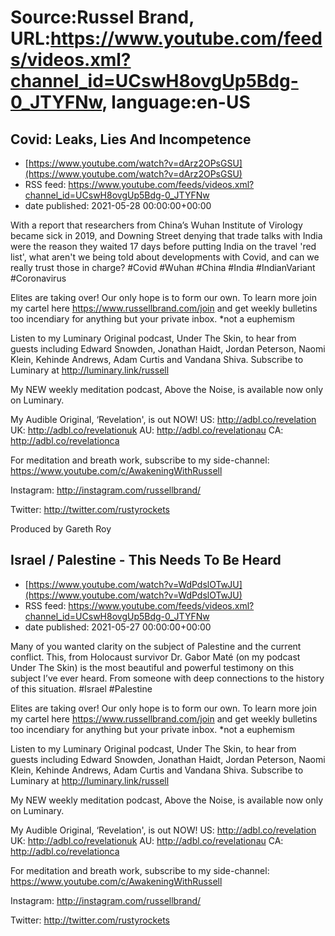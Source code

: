 # Source:Russel Brand, URL:https://www.youtube.com/feeds/videos.xml?channel_id=UCswH8ovgUp5Bdg-0_JTYFNw, language:en-US

## Covid: Leaks, Lies And Incompetence
 - [https://www.youtube.com/watch?v=dArz2OPsGSU](https://www.youtube.com/watch?v=dArz2OPsGSU)
 - RSS feed: https://www.youtube.com/feeds/videos.xml?channel_id=UCswH8ovgUp5Bdg-0_JTYFNw
 - date published: 2021-05-28 00:00:00+00:00

With a report that researchers from China’s Wuhan Institute of Virology became sick in 2019, and Downing Street denying that trade talks with India were the reason they waited 17 days before putting India on the travel 'red list', what aren't we being told about developments with Covid, and can we really trust those in charge? 
#Covid #Wuhan #China #India #IndianVariant #Coronavirus

Elites are taking over! Our only hope is to form our own. To learn more join my cartel here https://www.russellbrand.com/join and get weekly bulletins too incendiary for anything but your private inbox.
*not a euphemism

Listen to my Luminary Original podcast, Under The Skin, to hear from guests including Edward Snowden, Jonathan Haidt, Jordan Peterson, Naomi Klein, Kehinde Andrews, Adam Curtis and Vandana Shiva.
Subscribe to Luminary at http://luminary.link/russell

My NEW weekly meditation podcast, Above the Noise, is available now only on Luminary.

My Audible Original, ‘Revelation', is out NOW!
US: 
http://adbl.co/revelation
UK: 
http://adbl.co/revelationuk
AU: 
http://adbl.co/revelationau
CA: 
http://adbl.co/revelationca

For meditation and breath work, subscribe to my side-channel: 
https://www.youtube.com/c/AwakeningWithRussell

Instagram: 
http://instagram.com/russellbrand/

Twitter: 
http://twitter.com/rustyrockets

Produced by Gareth Roy

## Israel / Palestine - This Needs To Be Heard
 - [https://www.youtube.com/watch?v=WdPdslOTwJU](https://www.youtube.com/watch?v=WdPdslOTwJU)
 - RSS feed: https://www.youtube.com/feeds/videos.xml?channel_id=UCswH8ovgUp5Bdg-0_JTYFNw
 - date published: 2021-05-27 00:00:00+00:00

Many of you wanted clarity on the subject of Palestine and the current conflict. This, from Holocaust survivor Dr. Gabor Maté (on my podcast Under The Skin) is the most beautiful and powerful testimony on this subject I’ve ever heard. From someone with deep connections to the history of this situation.
#Israel #Palestine

Elites are taking over! Our only hope is to form our own. To learn more join my cartel here https://www.russellbrand.com/join and get weekly bulletins too incendiary for anything but your private inbox.
*not a euphemism

Listen to my Luminary Original podcast, Under The Skin, to hear from guests including Edward Snowden, Jonathan Haidt, Jordan Peterson, Naomi Klein, Kehinde Andrews, Adam Curtis and Vandana Shiva.
Subscribe to Luminary at http://luminary.link/russell

My NEW weekly meditation podcast, Above the Noise, is available now only on Luminary.

My Audible Original, ‘Revelation', is out NOW!
US: 
http://adbl.co/revelation
UK: 
http://adbl.co/revelationuk
AU: 
http://adbl.co/revelationau
CA: 
http://adbl.co/revelationca

For meditation and breath work, subscribe to my side-channel: 
https://www.youtube.com/c/AwakeningWithRussell

Instagram: 
http://instagram.com/russellbrand/

Twitter: 
http://twitter.com/rustyrockets

